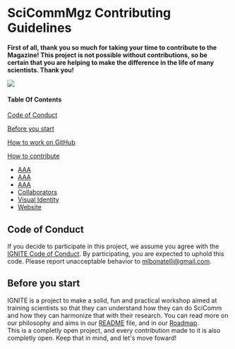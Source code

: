 # SciCommMgz Contributing Guidelines  

**First of all, thank you so much for taking your time to contribute to the Magazine! This project is not possible without contributions, so be certain that you are helping to make the difference in the life of many scientists. Thank you!**  

![](https://media.giphy.com/media/9xrrQ9UX8ImQWlHGwv/giphy.gif)  

#### Table Of Contents

[Code of Conduct](#code-of-conduct)  

[Before you start](#before-you-start)  

[How to work on GitHub](#how-to-work-on-github)  

[How to contribute](#how-to-contribute)  
* [AAA](#AA)
* [AAA](#AA)   
* [AAA](#AA)   
* [Collaborators](#collaborators)  
* [Visual Identity](#visual-identity)  
* [Website](#website)  

## Code of Conduct

If you decide to participate in this project, we assume you agree with the [IGNITE Code of Conduct](CODE_OF_CONDUCT.md). By participating, you are expected to uphold this code. Please report unacceptable behavior to [mlbonatelli@gmail.com](mailto:mlbonatelli@gmail.com).  

## Before you start  

IGNITE is a project to make a solid, fun and practical workshop aimed at training scientists so that they can understand how they can do SciComm and how they can harmonize that with their research. You can read more on our philosophy and aims in our [README](README.md) file, and in our [Roadmap](Roadmap.md).  
This is a completly open project, and every contribution made to it is also completly open. Keep that in mind, and let's move foward!  
